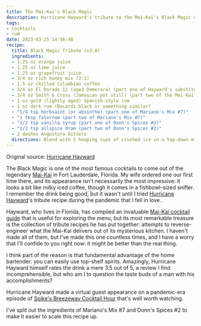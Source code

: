 ```yaml
---
title: The Mai-Kai's Black Magic
description: Hurricane Hayward's tribute to the Mai-Kai's Black Magic cocktail.
tags:
- cocktails
- rum
date: 2023-03-25 14:56:48
recipe:
  title: Black Magic Tribute (v3.0)
  ingredients:
  - 1.25 oz orange juice
  - 1.25 oz lime juice
  - 1.25 oz grapefruit juice
  - 3/4 oz rich honey mix (2:1)
  - 1.5 oz chilled Columbian coffee
  - 3/4 oz El Dorado 12 (aged Demerara) (part one of Hayward's substitute for the Mai-Kai blend)
  - 3/4 oz Smith & Cross (Jamaican pot still) (part two of the Mai-Kai blend substitute)
  - 1 oz gold (lightly aged) Spanish-style rum
  - 1 oz dark rum (Bacardi black or something similar)
  - "1/4 tsp herbsaint (or absinthe) (part one of Mariano's Mix #7)"
  - "1 tbsp falernum (part two of Mariano's Mix #7)"
  - "1/2 tsp vanilla syrup (part one of Donn's Spices #2)"
  - "1/2 tsp allspice dram (part two of Donn's Spices #2)"
  - 2 dashes Angostura bitters
  directions: Blend with 2 heaping cups of crushed ice in a top-down mixer for 8-10 seconds, or until frothy. Pour into a large snifter glass with more crushed ice to fill. Garnish with a lemon (or grapefruit) peel.
---
```


Original source: [Hurricane Hayward](http://www.slammie.com/atomicgrog/blog/2012/04/04/mai-kai-cocktail-review-the-black-magic-emerges-from-the-shadows-as-a-true-classic/)

The Black Magic is one of the most famous cocktails to come out of the legendary [Mai-Kai](https://www.maikai.com/) in Fort Lauderdale, Florida. My wife ordered one our first time there, and its appearance isn't necessarily the most impressive: it looks a bit like milky iced coffee, though it comes in a fishbowl-sized snifter. I remember the drink being good, but it wasn't until I tried [Hurricane Hayward](http://www.slammie.com/atomicgrog/blog/)'s tribute recipe during the pandemic that I fell in love.

Hayward, who lives in Florida, has compiled an invaluable [Mai-Kai cocktail guide](http://www.slammie.com/atomicgrog/blog/mai-kai-cocktail-guide/mai-kai-cocktail-recipes/) that is useful for exploring the menu, but its most remarkable treasure is the collection of tribute recipes he has put together: attempts to reverse-engineer what the Mai-Kai delivers out of its mysterious kitchen. I haven't made all of them, but I've made this one countless times, and I have a worry that I'll confide to you right now: it might be better than the real thing.

I think part of the reason is that fundamental advantage of the home bartender: you can easily use top-shelf spirits. Amazingly, Hurricane Hayward himself rates the drink a mere 3.5 out of 5, a review I find incomprehensible, but who am I to question the taste buds of a man with his accomplishments?

Hurricane Hayward made a virtual guest appearance on a pandemic-era episode of [Spike's Breezeway Cocktail Hour](https://www.youtube.com/watch?v=xBPP_sWnlcU) that's well worth watching.

I've split out the ingredients of Mariano's Mix #7 and Donn's Spices #2 to make it easier to scale this recipe up.
